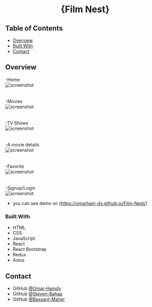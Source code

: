 

<h1 align="center">{Film Nest}</h1>


<!-- TABLE OF CONTENTS -->

## Table of Contents

- [Overview](#overview)
- [Built With](#built-with)
- [Contact](#contact)

<!-- OVERVIEW -->

## Overview

-Home
<br>
![screenshot](https://raw.githubusercontent.com/OmarHam-dy/Film-Nest/main/screenshots/home.png)  
<br>
<br>
-Movies
<br>
![screenshot](https://raw.githubusercontent.com/OmarHam-dy/Film-Nest/main/screenshots/movie.png)  
<br>
<br>
-TV Shows
<br>
![screenshot](https://raw.githubusercontent.com/OmarHam-dy/Film-Nest/main/screenshots/TV.png)  
<br>
<br>
-A movie details
<br>
![screenshot](https://raw.githubusercontent.com/OmarHam-dy/Film-Nest/main/screenshots/details.png)  
<br>
<br>
-Favorite
<br>
![screenshot](https://raw.githubusercontent.com/OmarHam-dy/Film-Nest/main/screenshots/favorite.png)  
<br>
<br>
-Signup/Login
<br>
![screenshot](https://raw.githubusercontent.com/OmarHam-dy/Film-Nest/main/screenshots/login.png)


- you can see demo on (https://omarham-dy.github.io/Film-Nest/)

### Built With

<!-- This section should list any major frameworks that you built your project using. Here are a few examples.-->

- HTML
- CSS
- JavaScript
- React
- React Bootstrap
- Redux
- Axios

## Contact

- GitHub [@Omar-Hamdy](https://github.com/OmarHam-dy)
- GitHub [@Steven-Bahaa](https://github.com/StevenBahaaZarif)
- GitHub [@Bassant-Maher](https://github.com/BassantMaher)
